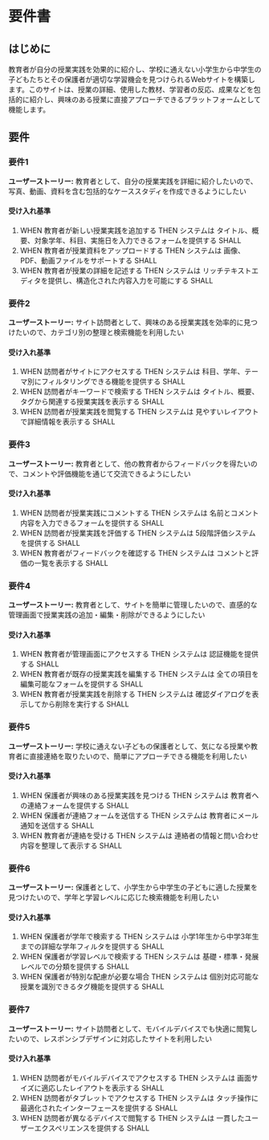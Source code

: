 # 要件書

## はじめに

教育者が自分の授業実践を効果的に紹介し、学校に通えない小学生から中学生の子どもたちとその保護者が適切な学習機会を見つけられるWebサイトを構築します。このサイトは、授業の詳細、使用した教材、学習者の反応、成果などを包括的に紹介し、興味のある授業に直接アプローチできるプラットフォームとして機能します。

## 要件

### 要件1

**ユーザーストーリー:** 教育者として、自分の授業実践を詳細に紹介したいので、写真、動画、資料を含む包括的なケーススタディを作成できるようにしたい

#### 受け入れ基準

1. WHEN 教育者が新しい授業実践を追加する THEN システムは タイトル、概要、対象学年、科目、実施日を入力できるフォームを提供する SHALL
2. WHEN 教育者が授業資料をアップロードする THEN システムは 画像、PDF、動画ファイルをサポートする SHALL
3. WHEN 教育者が授業の詳細を記述する THEN システムは リッチテキストエディタを提供し、構造化された内容入力を可能にする SHALL

### 要件2

**ユーザーストーリー:** サイト訪問者として、興味のある授業実践を効率的に見つけたいので、カテゴリ別の整理と検索機能を利用したい

#### 受け入れ基準

1. WHEN 訪問者がサイトにアクセスする THEN システムは 科目、学年、テーマ別にフィルタリングできる機能を提供する SHALL
2. WHEN 訪問者がキーワードで検索する THEN システムは タイトル、概要、タグから関連する授業実践を表示する SHALL
3. WHEN 訪問者が授業実践を閲覧する THEN システムは 見やすいレイアウトで詳細情報を表示する SHALL

### 要件3

**ユーザーストーリー:** 教育者として、他の教育者からフィードバックを得たいので、コメントや評価機能を通じて交流できるようにしたい

#### 受け入れ基準

1. WHEN 訪問者が授業実践にコメントする THEN システムは 名前とコメント内容を入力できるフォームを提供する SHALL
2. WHEN 訪問者が授業実践を評価する THEN システムは 5段階評価システムを提供する SHALL
3. WHEN 教育者がフィードバックを確認する THEN システムは コメントと評価の一覧を表示する SHALL

### 要件4

**ユーザーストーリー:** 教育者として、サイトを簡単に管理したいので、直感的な管理画面で授業実践の追加・編集・削除ができるようにしたい

#### 受け入れ基準

1. WHEN 教育者が管理画面にアクセスする THEN システムは 認証機能を提供する SHALL
2. WHEN 教育者が既存の授業実践を編集する THEN システムは 全ての項目を編集可能なフォームを提供する SHALL
3. WHEN 教育者が授業実践を削除する THEN システムは 確認ダイアログを表示してから削除を実行する SHALL

### 要件5

**ユーザーストーリー:** 学校に通えない子どもの保護者として、気になる授業や教育者に直接連絡を取りたいので、簡単にアプローチできる機能を利用したい

#### 受け入れ基準

1. WHEN 保護者が興味のある授業実践を見つける THEN システムは 教育者への連絡フォームを提供する SHALL
2. WHEN 保護者が連絡フォームを送信する THEN システムは 教育者にメール通知を送信する SHALL
3. WHEN 教育者が連絡を受ける THEN システムは 連絡者の情報と問い合わせ内容を整理して表示する SHALL

### 要件6

**ユーザーストーリー:** 保護者として、小学生から中学生の子どもに適した授業を見つけたいので、学年と学習レベルに応じた検索機能を利用したい

#### 受け入れ基準

1. WHEN 保護者が学年で検索する THEN システムは 小学1年生から中学3年生までの詳細な学年フィルタを提供する SHALL
2. WHEN 保護者が学習レベルで検索する THEN システムは 基礎・標準・発展レベルでの分類を提供する SHALL
3. WHEN 保護者が特別な配慮が必要な場合 THEN システムは 個別対応可能な授業を識別できるタグ機能を提供する SHALL

### 要件7

**ユーザーストーリー:** サイト訪問者として、モバイルデバイスでも快適に閲覧したいので、レスポンシブデザインに対応したサイトを利用したい

#### 受け入れ基準

1. WHEN 訪問者がモバイルデバイスでアクセスする THEN システムは 画面サイズに適応したレイアウトを表示する SHALL
2. WHEN 訪問者がタブレットでアクセスする THEN システムは タッチ操作に最適化されたインターフェースを提供する SHALL
3. WHEN 訪問者が異なるデバイスで閲覧する THEN システムは 一貫したユーザーエクスペリエンスを提供する SHALL